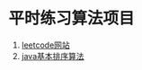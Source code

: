 平时练习算法项目
===
1. [leetcode网站](www.leetcode.com)
2. [java基本排序算法](http://www.chinarobots.cn/XingYeDongTai/921.html)
